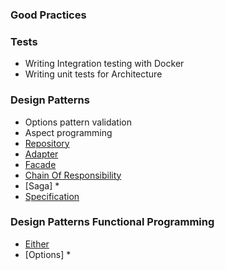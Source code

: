 ### Good Practices

### Tests
- Writing Integration testing with Docker
- Writing unit tests for Architecture

### Design Patterns
- Options pattern validation
- Aspect programming
- [Repository](Shared/Repository/RepositoryPattern.md)
- [Adapter](/Adapter/AdapterPattern.md)
- [Facade](/Facade/FacadePattern.md)
- [Chain Of Responsibility](/Chain.Of.Responsibility/ChainOfResponsibilityPattern.md)
- [Saga] *
- [Specification](Shared/Specifications/Specification.md)
### Design Patterns Functional Programming
- [Either](/Functional.Programming/README.Either.md)
- [Options] *